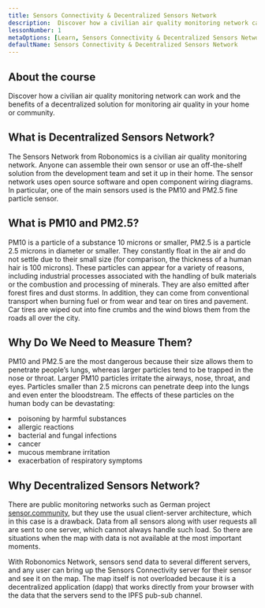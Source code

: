 ```yaml
---
title: Sensors Connectivity & Decentralized Sensors Network
description:  Discover how a civilian air quality monitoring network can work and the benefits of a decentralized solution for monitoring air quality in your home or community.
lessonNumber: 1
metaOptions: [Learn, Sensors Connectivity & Decentralized Sensors Network]
defaultName: Sensors Connectivity & Decentralized Sensors Network
---
```


## About the course

Discover how a civilian air quality monitoring network can work and the benefits of a decentralized solution for monitoring air quality in your home or community.

## What is Decentralized Sensors Network?

The Sensors Network from Robonomics is a civilian air quality monitoring network. Anyone can assemble their own sensor or use an off-the-shelf solution from the development team and set it up in their home. The sensor network uses open source software and open component wiring diagrams. In particular, one of the main sensors used is the PM10 and PM2.5 fine particle sensor.


## What is PM10 and PM2.5?

PM10 is a particle of a substance 10 microns or smaller, PM2.5 is a particle 2.5 microns in diameter or smaller. They constantly float in the air and do not settle due to their small size (for comparison, the thickness of a human hair is 100 microns). These particles can appear for a variety of reasons, including industrial processes associated with the handling of bulk materials or the combustion and processing of minerals. They are also emitted after forest fires and dust storms. In addition, they can come from conventional transport when burning fuel or from wear and tear on tires and pavement. Car tires are wiped out into fine crumbs and the wind blows them from the roads all over the city.

## Why Do We Need to Measure Them?

PM10 and PM2.5 are the most dangerous because their size allows them to penetrate people’s lungs, whereas larger particles tend to be trapped in the nose or throat. Larger PM10 particles irritate the airways, nose, throat, and eyes. Particles smaller than 2.5 microns can penetrate deep into the lungs and even enter the bloodstream. The effects of these particles on the human body can be devastating:

<List>

<li>poisoning by harmful substances</li>
<li>allergic reactions</li>
<li>bacterial and fungal infections</li>
<li>cancer</li>
<li>mucous membrane irritation</li>
<li>exacerbation of respiratory symptoms</li>

</List>

## Why Decentralized Sensors Network?

There are public monitoring networks such as German project [sensor.community](https://sensor.community), but they use the usual client-server architecture, which in this case is a drawback. Data from all sensors along with user requests all are sent to one server, which cannot always handle such load. So there are situations when the map with data is not available at the most important moments.

With Robonomics Network, sensors send data to several different servers, and any user can bring up the Sensors Connectivity server for their sensor and see it on the map. The map itself is not overloaded because it is a decentralized application (dapp) that works directly from your browser with the data that the servers send to the IPFS pub-sub channel.